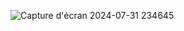 ![Capture d'écran 2024-07-31 234645](https://github.com/user-attachments/assets/26b35a49-798e-4cb6-9006-226c7cfc81ef)
